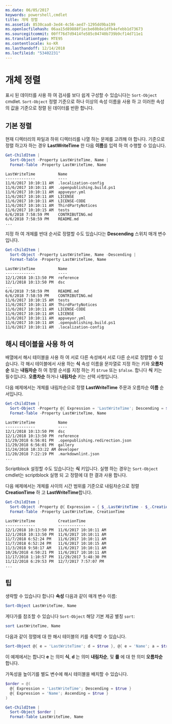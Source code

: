 ```yaml
---
ms.date: 06/05/2017
keywords: powershell,cmdlet
title: 개체 정렬
ms.assetid: 8530caa8-3ed4-4c56-aed7-1295dd9ba199
ms.openlocfilehash: 06aa15d89888f1ecbe60b8e1dfb4efebb1d73673
ms.sourcegitcommit: 00ff76d7d9414fe585c04740b739b9cf14d711e1
ms.translationtype: MTE95
ms.contentlocale: ko-KR
ms.lasthandoff: 12/14/2018
ms.locfileid: "53402231"
---
```

# <a name="sorting-objects"></a>개체 정렬

표시 된 데이터를 사용 하 여 검사를 보다 쉽게 구성할 수 있습니다는 `Sort-Object` cmdlet. `Sort-Object` 정렬 기준으로 하나 이상의 속성 이름을 사용 하 고 이러한 속성의 값을 기준으로 정렬 된 데이터를 반환 합니다.

## <a name="basic-sorting"></a>기본 정렬

현재 디렉터리의 파일과 하위 디렉터리를 나열 하는 문제를 고려해 야 합니다.
기준으로 정렬 하고자 하는 경우 **LastWriteTime** 한 다음 **이름**를 입력 하 여 수행할 수 있습니다.

```powershell
Get-ChildItem |
  Sort-Object -Property LastWriteTime, Name |
  Format-Table -Property LastWriteTime, Name
```

```output
LastWriteTime          Name
-------------          ----
11/6/2017 10:10:11 AM  .localization-config
11/6/2017 10:10:11 AM  .openpublishing.build.ps1
11/6/2017 10:10:11 AM  appveyor.yml
11/6/2017 10:10:11 AM  LICENSE
11/6/2017 10:10:11 AM  LICENSE-CODE
11/6/2017 10:10:11 AM  ThirdPartyNotices
11/6/2017 10:10:15 AM  tests
6/6/2018 7:58:59 PM    CONTRIBUTING.md
6/6/2018 7:58:59 PM    README.md
...
```

지정 하 여 개체를 반대 순서로 정렬할 수도 있습니다는 **Descending** 스위치 매개 변수입니다.

```powershell
Get-ChildItem |
  Sort-Object -Property LastWriteTime, Name -Descending |
  Format-Table -Property LastWriteTime, Name
```

```output
LastWriteTime          Name
-------------          ----
12/1/2018 10:13:50 PM  reference
12/1/2018 10:13:50 PM  dsc
...
6/6/2018 7:58:59 PM    README.md
6/6/2018 7:58:59 PM    CONTRIBUTING.md
11/6/2017 10:10:15 AM  tests
11/6/2017 10:10:11 AM  ThirdPartyNotices
11/6/2017 10:10:11 AM  LICENSE-CODE
11/6/2017 10:10:11 AM  LICENSE
11/6/2017 10:10:11 AM  appveyor.yml
11/6/2017 10:10:11 AM  .openpublishing.build.ps1
11/6/2017 10:10:11 AM  .localization-config
```

## <a name="using-hash-tables"></a>해시 테이블을 사용 하 여

배열에서 해시 테이블을 사용 하 여 서로 다른 속성에서 서로 다른 순서로 정렬할 수 있습니다.
각 해시 테이블에서 사용 하는 **식** 속성 이름을 문자열로 지정 하는 키와 **오름차순** 또는 **내림차순** 하 여 정렬 순서를 지정 하는 키 `$true` 또는 `$false`.
합니다 **식** 키는 필수입니다.
**오름차순** 하거나 **내림차순** 키는 선택 사항입니다.

다음 예제에서는 개체를 내림차순으로 정렬 **LastWriteTime** 주문과 오름차순 **이름** 순서입니다.

```powershell
Get-ChildItem |
  Sort-Object -Property @{ Expression = 'LastWriteTime'; Descending = $true }, @{ Expression = 'Name'; Ascending = $true } |
  Format-Table -Property LastWriteTime, Name
```

```output
LastWriteTime          Name
-------------          ----
12/1/2018 10:13:50 PM  dsc
12/1/2018 10:13:50 PM  reference
11/29/2018 6:56:01 PM  .openpublishing.redirection.json
11/29/2018 6:56:01 PM  gallery
11/24/2018 10:33:22 AM developer
11/20/2018 7:22:19 PM  .markdownlint.json
...
```

Scriptblock 설정할 수도 있습니다는 **식** 키입니다.
실행 하는 경우는 `Sort-Object` cmdlet는 scriptblock 실행 되 고 정렬에 대 한 결과 사용 합니다.

다음 예제에서는 개체를 사이의 시간 범위를 기준으로 내림차순으로 정렬 **CreationTime** 하 고 **LastWriteTime**합니다.

```powershell
Get-ChildItem |
  Sort-Object -Property @{ Expression = { $_.LastWriteTime - $_.CreationTime }; Descending = $true } |
  Format-Table -Property LastWriteTime, CreationTime
```

```output
LastWriteTime          CreationTime
-------------          ------------
12/1/2018 10:13:50 PM  11/6/2017 10:10:11 AM
12/1/2018 10:13:50 PM  11/6/2017 10:10:11 AM
11/7/2018 6:52:24 PM   11/6/2017 10:10:11 AM
11/7/2018 6:52:24 PM   11/6/2017 10:10:15 AM
11/3/2018 9:58:17 AM   11/6/2017 10:10:11 AM
10/26/2018 4:50:21 PM  11/6/2017 10:10:11 AM
11/17/2018 1:10:57 PM  11/29/2017 5:48:30 PM
11/12/2018 6:29:53 PM  12/7/2017 7:57:07 PM
...
```

## <a name="tips"></a>팁

생략할 수 있습니다 합니다 **속성** 다음과 같이 매개 변수 이름:

```powershell
Sort-Object LastWriteTime, Name
```

게다가를 참조할 수 있습니다 `Sort-Object` 해당 기본 제공 별칭 `sort`:

```powershell
sort LastWriteTime, Name
```

다음과 같이 정렬에 대 한 해시 테이블의 키를 축약할 수 있습니다.

```powershell
Sort-Object @{ e = 'LastWriteTime'; d = $true }, @{ e = 'Name'; a = $true }
```

이 예제에서는 합니다 **e** 는 의미 **식**, **d** 는 의미 **내림차순**, 및 **를** 에 대 한 의미 **오름차순**합니다.

가독성을 높이기를 별도 변수에 해시 테이블을 배치할 수 있습니다.

```powershell
$order = @(
  @{ Expression = 'LastWriteTime'; Descending = $true }
  @{ Expression = 'Name'; Ascending = $true }
)

Get-ChildItem |
  Sort-Object $order |
  Format-Table LastWriteTime, Name
```